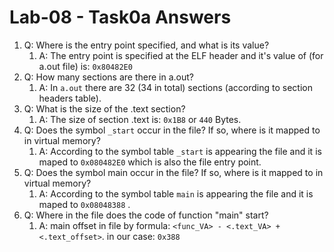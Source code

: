 # Lab-08 - Task0a Answers
1. Q: Where is the entry point specified, and what is its value?
   1.  A: The entry point is specified at the ELF header and it's value of (for a.out file) is: `0x80482E0`
2.  Q: How many sections are there in a.out?
    1.  A: In `a.out` there are 32 (34 in total) sections (according to section headers table).
3.  Q: What is the size of the .text section?
    1.  A: The size of section .text is: `0x1B8` or `440` Bytes.
4.  Q: Does the symbol `_start` occur in the file? If so, where is it mapped to in virtual memory?
    1.  A: According to the symbol table `_start` is appearing the file and it is maped to `0x080482E0` which is also the file entry point.
5.  Q: Does the symbol main occur in the file? If so, where is it mapped to in virtual memory?
    1.  A: According to the symbol table `main` is appearing the file and it is maped to `0x08048388` .
6.  Q: Where in the file does the code of function "main" start?
    1.  A: main offset in file by formula: `<func_VA> - <.text_VA> + <.text_offset>`. in our case: `0x388`